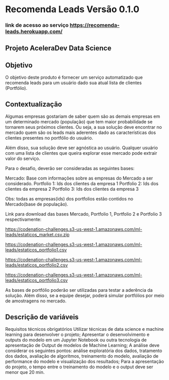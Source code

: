 # Recomenda Leads Versão 0.1.0  
### link de acesso ao serviço https://recomenda-leads.herokuapp.com/

## Projeto AceleraDev Data Science  
## Objetivo  
O objetivo deste produto é fornecer um serviço automatizado que recomenda leads para um usuário dado sua atual lista de clientes (Portfólio).

## Contextualização  
Algumas empresas gostariam de saber quem são as demais empresas em um determinado mercado (população) que tem maior   probabilidade se tornarem seus próximos clientes. Ou seja, a sua solução deve encontrar no mercado quem são os leads   mais aderentes dado as características dos clientes presentes no portfólio do usuário.  

Além disso, sua solução deve ser agnóstica ao usuário. Qualquer usuário com uma lista de clientes que queira explorar esse mercado pode extrair valor do serviço.  

Para o desafio, deverão ser consideradas as seguintes bases:  

Mercado: Base com informações sobre as empresas do Mercado a ser considerado. Portfolio 1: Ids dos clientes da empresa 1 Portfolio 2: Ids dos clientes da empresa 2 Portfolio 3: Ids dos clientes da empresa 3

Obs: todas as empresas(ids) dos portfolios estão contidos no Mercado(base de população).  

Link para download das bases Mercado, Portfolio 1, Portfolio 2 e Portfolio 3 respectivamente:  

https://codenation-challenges.s3-us-west-1.amazonaws.com/ml-leads/estaticos_market.csv.zip  

https://codenation-challenges.s3-us-west-1.amazonaws.com/ml-leads/estaticos_portfolio1.csv  

https://codenation-challenges.s3-us-west-1.amazonaws.com/ml-leads/estaticos_portfolio2.csv  

https://codenation-challenges.s3-us-west-1.amazonaws.com/ml-leads/estaticos_portfolio3.csv  

As bases de portfólio poderão ser utilizadas para testar a aderência da solução. Além disso, se a equipe desejar, poderá simular portfólios por meio de amostragens no mercado.  

## Descrição de variáveis  

Requisitos técnicos obrigatórios
Utilizar técnicas de data science e machine learning para desenvolver o projeto;
Apresentar o desenvolvimento e outputs do modelo em um Jupyter Notebook ou outra tecnologia de apresentação de Output de modelos de Machine Learning;
A análise deve considerar os seguintes pontos: análise exploratória dos dados, tratamento dos dados, avaliação de algoritmos, treinamento do modelo, avaliação de performance do modelo e visualização dos resultados;
Para a apresentação do projeto, o tempo entre o treinamento do modelo e o output deve ser menor que 20 min.